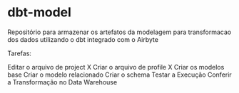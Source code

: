 # dbt-model

Repositório para armazenar os artefatos da modelagem para transformacao dos dados utilizando o dbt integrado com o Airbyte

Tarefas:

Editar o arquivo de project X
Criar o arquivo de profile X
Criar os modelos base 
Criar o modelo relacionado 
Criar o schema 
Testar a Execução
Conferir a Transformação no Data Warehouse
